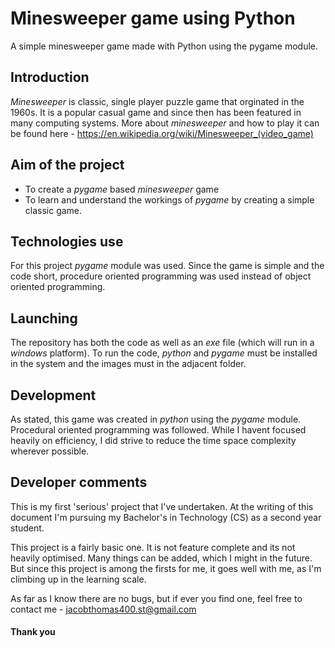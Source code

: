 # Minesweeper game using Python
A simple minesweeper game made with Python using the pygame module.

## Introduction
*Minesweeper* is classic, single player puzzle game that orginated in the 1960s.
It is a popular casual game and since then has been featured in many computing systems. More about *minesweeper* and how to play it can be found here - https://en.wikipedia.org/wiki/Minesweeper_(video_game)

## Aim of the project
  - To create a *pygame* based *minesweeper* game
  - To learn and understand the workings of *pygame* by creating a simple classic game.

## Technologies use
For this project *pygame* module was used. Since the game is simple and the code short, procedure oriented programming was used instead of object oriented programming.

## Launching
 The repository has both the code as well as an *exe* file (which will run in a *windows* platform). To run the code, *python* and *pygame* must be installed in the system and the images must in the adjacent folder. 

## Development
As stated, this game was created in *python* using the *pygame* module. Procedural oriented programming was followed. While I havent focused heavily on efficiency, I did strive to reduce the time space complexity wherever possible.

## Developer comments
This is my first 'serious' project that I've undertaken. At the writing of this document I'm pursuing my Bachelor's in Technology (CS) as a second year student. 

This project is a fairly basic one. It is not feature complete and its not heavily optimised. Many things can be added, which I might in the future. But since this project is among the firsts for me, it goes well with me, as I'm climbing up in the learning scale.

As far as I know there are no bugs, but if ever you find one, feel free to contact me - 
jacobthomas400.st@gmail.com



#### Thank you
